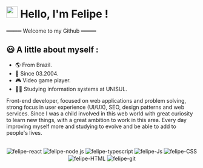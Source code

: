 
# <img src="https://media.giphy.com/media/hvRJCLFzcasrR4ia7z/giphy.gif" width="30" > Hello, I'm Felipe !

════ Welcome to my Github ════

## 😃 A little about myself :

- 🌎 From Brazil.
- 👶 Since 03.2004.
- 🎮 Video game player.
- 👨‍🎓 Studying information systems at UNISUL.

<div>
    <p>
        Front-end developer, focused on web applications and problem solving, strong focus in user experience (UI/UX), SEO, design patterns and web services.
        Since I was a child involved in this web world with great curiosity to learn new things, with a great ambition to work in this area.
        Every day improving myself more and studying to evolve and be able to add to people's lives.
    </p>
</div>

<br>

<div style="display: inline_block" align="center">
   <img align="center" alt="felipe-react" src="https://img.shields.io/badge/react-%2320232a.svg?style=for-the-badge&logo=react&logoColor=%2361DAFB">
    <img align="center" alt="felipe-node.js" src="https://img.shields.io/badge/node.js-6DA55F?style=for-the-badge&logo=node.js&logoColor=white">
   <img align="center" alt="felipe-typescript" src="https://img.shields.io/badge/typescript-%23007ACC.svg?style=for-the-badge&logo=typescript&logoColor=white">
   <img align="center" alt="felipe-Js" src="https://img.shields.io/badge/JavaScript-F7DF1E?style=for-the-badge&logo=javascript&logoColor=black">
   <img align="center" alt="felipe-CSS" src="https://img.shields.io/badge/CSS3-1572B6?style=for-the-badge&logo=css3&logoColor=white">
   <img align="center" alt="felipe-HTML"  src="https://img.shields.io/badge/HTML5-E34F26?style=for-the-badge&logo=html5&logoColor=white">
   <img align="center" alt="felipe-git"src="https://img.shields.io/badge/-Git-red?style=for-the-badge&logo=git&logoColor=white">
</div>

<br>
